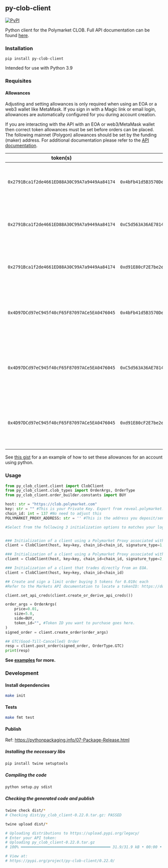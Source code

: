## py-clob-client

<a href='https://pypi.org/project/py-clob-client'>
    <img src='https://img.shields.io/pypi/v/py-clob-client.svg' alt='PyPI'/>
</a>

Python client for the Polymarket CLOB. Full API documentation can be found [here](https://docs.polymarket.com/developers/dev-resources/main).

### Installation

`pip install py-clob-client`

Intended for use with Python 3.9

### Requisites

#### Allowances
Adjusting and setting allowances is only required when using an EOA or a web3 wallet like MetaMask. If you sign in with a Magic link or email login, allowances are automatically configured for you during account creation.

If you are interacting with the API with an EOA or web3/MetaMask wallet then correct token allowances must be set before orders can be placed. 
The following mainnet (Polygon) allowances should be set by the funding (maker) address. For additional documentation please refer to the [API documentation](https://polymarket.github.io/slate-docs/#introduction).

|                   token(s)                   |                   spender                    |                                  description                                   |
| :------------------------------------------: | :------------------------------------------: | :----------------------------------------------------------------------------: |
| `0x2791Bca1f2de4661ED88A30C99A7a9449Aa84174` | `0x4bFb41d5B3570DeFd03C39a9A4D8dE6Bd8B8982E` |            allow the CTF Exchange contract to transfer user's usdc             |
| `0x2791Bca1f2de4661ED88A30C99A7a9449Aa84174` | `0xC5d563A36AE78145C45a50134d48A1215220f80a` |        allow the Neg Risk CTF Exchange contract to transfer user's usdc        |
| `0x2791Bca1f2de4661ED88A30C99A7a9449Aa84174` | `0xd91E80cF2E7be2e162c6513ceD06f1dD0dA35296` |          allow the Neg Risk Adapter contract to transfer user's usdc           |
| `0x4D97DCd97eC945f40cF65F87097ACe5EA0476045` | `0x4bFb41d5B3570DeFd03C39a9A4D8dE6Bd8B8982E` |     allow the CTF Exchange contract to transfer user's conditional tokens      |
| `0x4D97DCd97eC945f40cF65F87097ACe5EA0476045` | `0xC5d563A36AE78145C45a50134d48A1215220f80a` | allow the Neg Risk CTF Exchange contract to transfer user's conditional tokens |
| `0x4D97DCd97eC945f40cF65F87097ACe5EA0476045` | `0xd91E80cF2E7be2e162c6513ceD06f1dD0dA35296` |   allow the Neg Risk Adapter contract to transfer user's conditional tokens    |

See [this gist](https://gist.github.com/poly-rodr/44313920481de58d5a3f6d1f8226bd5e) for a an example of how to set these allowances for an account using python.

### Usage

```py
from py_clob_client.client import ClobClient
from py_clob_client.clob_types import OrderArgs, OrderType
from py_clob_client.order_builder.constants import BUY

host: str = "https://clob.polymarket.com"
key: str = "" #This is your Private Key. Export from reveal.polymarket.com or from your Web3 Application
chain_id: int = 137 #No need to adjust this
POLYMARKET_PROXY_ADDRESS: str = '' #This is the address you deposit/send USDC to to FUND your Polymarket account.

#Select from the following 3 initialization options to matches your login method, and remove any unused lines so only one client is initialized.


### Initialization of a client using a Polymarket Proxy associated with an Email/Magic account. If you login with your email use this example.
client = ClobClient(host, key=key, chain_id=chain_id, signature_type=1, funder=POLYMARKET_PROXY_ADDRESS)

### Initialization of a client using a Polymarket Proxy associated with a Browser Wallet(Metamask, Coinbase Wallet, etc)
client = ClobClient(host, key=key, chain_id=chain_id, signature_type=2, funder=POLYMARKET_PROXY_ADDRESS)

### Initialization of a client that trades directly from an EOA. 
client = ClobClient(host, key=key, chain_id=chain_id)

## Create and sign a limit order buying 5 tokens for 0.010c each
#Refer to the Markets API documentation to locate a tokenID: https://docs.polymarket.com/developers/gamma-markets-api/get-markets

client.set_api_creds(client.create_or_derive_api_creds()) 

order_args = OrderArgs(
    price=0.01,
    size=5.0,
    side=BUY,
    token_id="", #Token ID you want to purchase goes here. 
)
signed_order = client.create_order(order_args)

## GTC(Good-Till-Cancelled) Order
resp = client.post_order(signed_order, OrderType.GTC)
print(resp)
```

**See [examples](examples/) for more.**

### Development

#### Install dependencies

```bash
make init
```

#### Tests

```bash
make fmt test
```

#### Publish

Ref: https://pythonpackaging.info/07-Package-Release.html

##### Installing the necessary libs

```bash
pip install twine setuptools
```

##### Compiling the code

```bash
python setup.py sdist
```

##### Checking the generated code and publish

```bash
twine check dist/*
# Checking dist/py_clob_client-0.22.0.tar.gz: PASSED
```

```bash
twine upload dist/*

# Uploading distributions to https://upload.pypi.org/legacy/
# Enter your API token:
# Uploading py_clob_client-0.22.0.tar.gz
# 100% ━━━━━━━━━━━━━━━━━━━━━━━━━━━━━━━━━━━━━━━━ 31.9/31.9 kB • 00:00 • 29.6 MB/s

# View at:
# https://pypi.org/project/py-clob-client/0.22.0/
```
